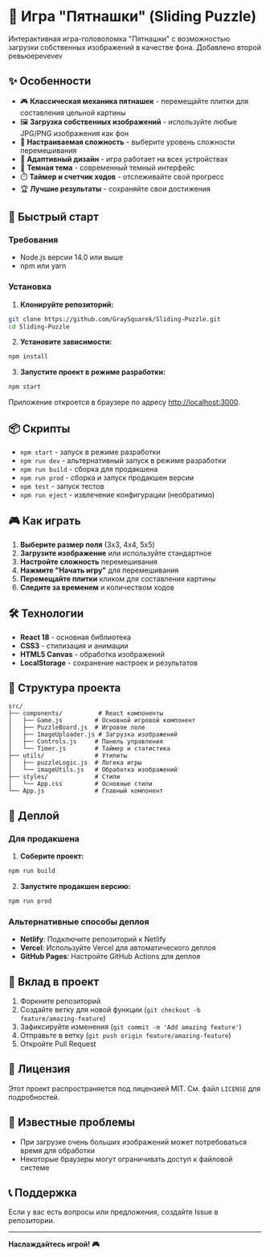 # 🧩 Игра "Пятнашки" (Sliding Puzzle)

Интерактивная игра-головоломка "Пятнашки" с возможностью загрузки собственных изображений в качестве фона. 
Добавлено второй ревьюерevevev


## ✨ Особенности

- 🎮 **Классическая механика пятнашек** - перемещайте плитки для составления цельной картины
- 🖼️ **Загрузка собственных изображений** - используйте любые JPG/PNG изображения как фон
- 🎯 **Настраиваемая сложность** - выберите уровень сложности перемешивания
- 📱 **Адаптивный дизайн** - игра работает на всех устройствах
- 🌙 **Темная тема** - современный темный интерфейс
- ⏱️ **Таймер и счетчик ходов** - отслеживайте свой прогресс
- 🏆 **Лучшие результаты** - сохраняйте свои достижения

## 🚀 Быстрый старт

### Требования
- Node.js версии 14.0 или выше
- npm или yarn

### Установка

1. **Клонируйте репозиторий:**
```bash
git clone https://github.com/GraySquarek/Sliding-Puzzle.git
cd Sliding-Puzzle
```

2. **Установите зависимости:**
```bash
npm install
```

3. **Запустите проект в режиме разработки:**
```bash
npm start
```

Приложение откроется в браузере по адресу [http://localhost:3000](http://localhost:3000).

## 📦 Скрипты

- `npm start` - запуск в режиме разработки
- `npm run dev` - альтернативный запуск в режиме разработки
- `npm run build` - сборка для продакшена
- `npm run prod` - сборка и запуск продакшен версии
- `npm test` - запуск тестов
- `npm run eject` - извлечение конфигурации (необратимо)

## 🎮 Как играть

1. **Выберите размер поля** (3x3, 4x4, 5x5)
2. **Загрузите изображение** или используйте стандартное
3. **Настройте сложность** перемешивания
4. **Нажмите "Начать игру"** для перемешивания
5. **Перемещайте плитки** кликом для составления картины
6. **Следите за временем** и количеством ходов

## 🛠️ Технологии

- **React 18** - основная библиотека
- **CSS3** - стилизация и анимации
- **HTML5 Canvas** - обработка изображений
- **LocalStorage** - сохранение настроек и результатов

## 📁 Структура проекта

```
src/
├── components/          # React компоненты
│   ├── Game.js         # Основной игровой компонент
│   ├── PuzzleBoard.js  # Игровое поле
│   ├── ImageUploader.js # Загрузка изображений
│   ├── Controls.js     # Панель управления
│   └── Timer.js        # Таймер и статистика
├── utils/              # Утилиты
│   ├── puzzleLogic.js  # Логика игры
│   └── imageUtils.js   # Обработка изображений
├── styles/             # Стили
│   └── App.css         # Основные стили
└── App.js              # Главный компонент
```

## 🚀 Деплой

### Для продакшена

1. **Соберите проект:**
```bash
npm run build
```

2. **Запустите продакшен версию:**
```bash
npm run prod
```

### Альтернативные способы деплоя

- **Netlify**: Подключите репозиторий к Netlify
- **Vercel**: Используйте Vercel для автоматического деплоя
- **GitHub Pages**: Настройте GitHub Actions для деплоя

## 🤝 Вклад в проект

1. Форкните репозиторий
2. Создайте ветку для новой функции (`git checkout -b feature/amazing-feature`)
3. Зафиксируйте изменения (`git commit -m 'Add amazing feature'`)
4. Отправьте в ветку (`git push origin feature/amazing-feature`)
5. Откройте Pull Request

## 📝 Лицензия

Этот проект распространяется под лицензией MIT. См. файл `LICENSE` для подробностей.

## 🐛 Известные проблемы

- При загрузке очень больших изображений может потребоваться время для обработки
- Некоторые браузеры могут ограничивать доступ к файловой системе

## 📞 Поддержка

Если у вас есть вопросы или предложения, создайте Issue в репозитории.

---

**Наслаждайтесь игрой! 🎮** 